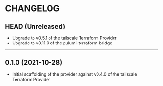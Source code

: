CHANGELOG
=========

## HEAD (Unreleased)
* Upgrade to v0.5.1 of the tailscale Terraform Provider
* Upgrade to v3.11.0 of the pulumi-terraform-bridge

---

## 0.1.0 (2021-10-28)
* Initial scaffolding of the provider against v0.4.0 of the tailscale Terraform Provider
